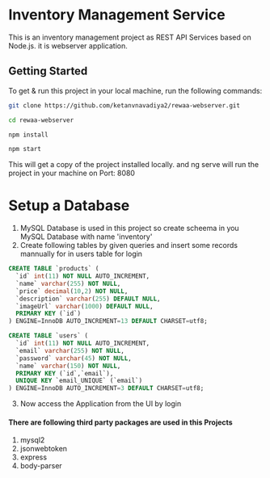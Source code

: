 #  Inventory Management Service

This is an inventory management project as REST API Services based on Node.js. it is webserver application.

## Getting Started

To get & run this project in your local machine, run the following commands:

```bash
git clone https://github.com/ketanvnavadiya2/rewaa-webserver.git

cd rewaa-webserver

npm install

npm start

```

This will get a copy of the project installed locally. and ng serve will run the project in your machine on Port: 8080

# Setup a Database

1. MySQL Database is used in this project so create scheema in you MySQL Database with name 'inventory'
2. Create following tables by given queries and insert some records mannually for in users table for login

~~~~sql
CREATE TABLE `products` (
  `id` int(11) NOT NULL AUTO_INCREMENT,
  `name` varchar(255) NOT NULL,
  `price` decimal(10,2) NOT NULL,
  `description` varchar(255) DEFAULT NULL,
  `imageUrl` varchar(1000) DEFAULT NULL,
  PRIMARY KEY (`id`)
) ENGINE=InnoDB AUTO_INCREMENT=13 DEFAULT CHARSET=utf8;
~~~~

~~~~sql
CREATE TABLE `users` (
  `id` int(11) NOT NULL AUTO_INCREMENT,
  `email` varchar(255) NOT NULL,
  `password` varchar(45) NOT NULL,
  `name` varchar(150) NOT NULL,
  PRIMARY KEY (`id`,`email`),
  UNIQUE KEY `email_UNIQUE` (`email`)
) ENGINE=InnoDB AUTO_INCREMENT=3 DEFAULT CHARSET=utf8;
~~~~

3.  Now access the Application from the UI by login 


#### There are following third party packages are used in this Projects
1. mysql2
2. jsonwebtoken
3. express
4. body-parser

